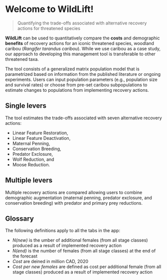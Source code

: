 # Welcome to WildLift!

> Quantifying the trade-offs associated with alternative
> recovery actions for threatened species

**WildLift** can be used to quantitatively compare the **costs** and 
demographic **benefits** of recovery actions for an iconic threatened species, 
woodland caribou (*Rangifer tarandus caribou*).
While we use caribou as a case study, our approach to developing this 
management tool is transferable to other threatened taxa.

The tool consists of a generalized matrix population model that is 
parametrized based on information from the published literature or ongoing
experiments. Users can input population parameters 
(e.g., population size and survival rates) or choose from 
pre-set caribou subpopulations to estimate changes to populations 
from implementing recovery actions. 

## Single levers

The tool estimates the trade-offs
associated with seven alternative recovery actions: 

- Linear Feature Restoration,
- Linear Feature Deactivation, 
- Maternal Penning,
- Conservation Breeding, 
- Predator Exclosure, 
- Wolf Reduction, and 
- Moose Reduction. 

## Multiple levers

Multiple recovery actions are compared allowing users to combine 
demographic augmentation (maternal penning, predator exclosure, 
and conservation breeding) with predator and primary prey reductions.

## Glossary

The following definitions apply to all the tabs in the app:

- *N(new)* is the umber of additional females (from all stage classes) produced as a result of implemented recovery action
- *N(end)* is the number of females (from all stage classes) at the end of the forecast
- *Cost* are deined in million CAD, 2020
- *Cost per new females* are defined as cost per additional female (from all stage classes) produced as a result of implemented recovery action

